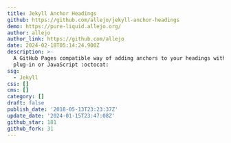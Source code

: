 ```yaml
---
title: Jekyll Anchor Headings
github: https://github.com/allejo/jekyll-anchor-headings
demo: https://pure-liquid.allejo.org/
author: allejo
author_link: https://github.com/allejo
date: 2024-02-18T05:14:24.900Z
description: >-
  A GitHub Pages compatible way of adding anchors to your headings without a
  plug-in or JavaScript :octocat:
ssg:
  - Jekyll
css: []
cms: []
category: []
draft: false
publish_date: '2018-05-13T23:23:37Z'
update_date: '2024-01-15T23:47:08Z'
github_star: 181
github_fork: 31
---
```

